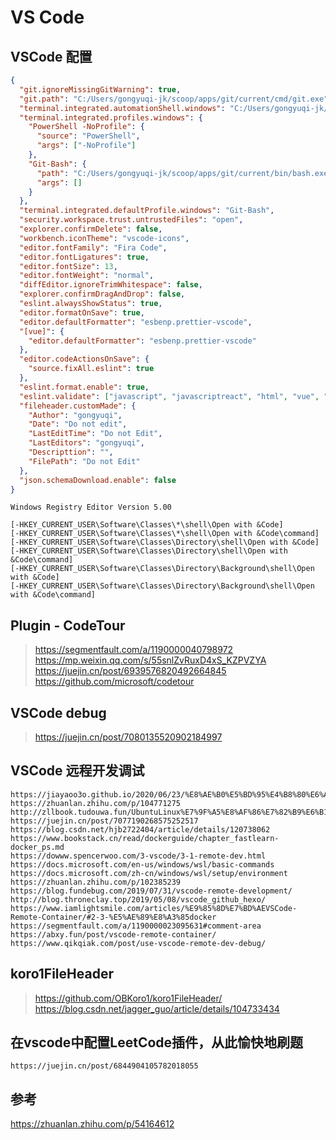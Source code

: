 # VS Code

## VSCode 配置

```json
{
  "git.ignoreMissingGitWarning": true,
  "git.path": "C:/Users/gongyuqi-jk/scoop/apps/git/current/cmd/git.exe",
  "terminal.integrated.automationShell.windows": "C:/Users/gongyuqi-jk/scoop/apps/git/current/bin/bash.exe",
  "terminal.integrated.profiles.windows": {
    "PowerShell -NoProfile": {
      "source": "PowerShell",
      "args": ["-NoProfile"]
    },
    "Git-Bash": {
      "path": "C:/Users/gongyuqi-jk/scoop/apps/git/current/bin/bash.exe",
      "args": []
    }
  },
  "terminal.integrated.defaultProfile.windows": "Git-Bash",
  "security.workspace.trust.untrustedFiles": "open",
  "explorer.confirmDelete": false,
  "workbench.iconTheme": "vscode-icons",
  "editor.fontFamily": "Fira Code",
  "editor.fontLigatures": true,
  "editor.fontSize": 13,
  "editor.fontWeight": "normal",
  "diffEditor.ignoreTrimWhitespace": false,
  "explorer.confirmDragAndDrop": false,
  "eslint.alwaysShowStatus": true,
  "editor.formatOnSave": true,
  "editor.defaultFormatter": "esbenp.prettier-vscode",
  "[vue]": {
    "editor.defaultFormatter": "esbenp.prettier-vscode"
  },
  "editor.codeActionsOnSave": {
    "source.fixAll.eslint": true
  },
  "eslint.format.enable": true,
  "eslint.validate": ["javascript", "javascriptreact", "html", "vue", "typescript", "typescriptreact"],
  "fileheader.customMade": {
    "Author": "gongyuqi",
    "Date": "Do not edit",
    "LastEditTime": "Do not Edit",
    "LastEditors": "gongyuqi",
    "Descripttion": "",
    "FilePath": "Do not Edit"
  },
  "json.schemaDownload.enable": false
}
```

```shell
Windows Registry Editor Version 5.00

[-HKEY_CURRENT_USER\Software\Classes\*\shell\Open with &Code]
[-HKEY_CURRENT_USER\Software\Classes\*\shell\Open with &Code\command]
[-HKEY_CURRENT_USER\Software\Classes\Directory\shell\Open with &Code]
[-HKEY_CURRENT_USER\Software\Classes\Directory\shell\Open with &Code\command]
[-HKEY_CURRENT_USER\Software\Classes\Directory\Background\shell\Open with &Code]
[-HKEY_CURRENT_USER\Software\Classes\Directory\Background\shell\Open with &Code\command]
```

## Plugin - CodeTour

> https://segmentfault.com/a/1190000040798972
> https://mp.weixin.qq.com/s/55snlZvRuxD4xS_KZPVZYA
> https://juejin.cn/post/6939576820492664845
> https://github.com/microsoft/codetour

## VSCode debug

> https://juejin.cn/post/7080135520902184997

## VSCode 远程开发调试

```
https://jiayaoo3o.github.io/2020/06/23/%E8%AE%B0%E5%BD%95%E4%B8%80%E6%AC%A1WSL2%E7%9A%84%E7%BD%91%E7%BB%9C%E4%BB%A3%E7%90%86%E9%85%8D%E7%BD%AE/
https://zhuanlan.zhihu.com/p/104771275
http://zllbook.tudouwa.fun/UbuntuLinux%E7%9F%A5%E8%AF%86%E7%82%B9%E6%B1%87%E6%80%BB/Ubuntu%E5%9F%BA%E6%9C%AC%E5%91%BD%E4%BB%A4.html
https://juejin.cn/post/7077190268575252517
https://blog.csdn.net/hjb2722404/article/details/120738062
https://www.bookstack.cn/read/dockerguide/chapter_fastlearn-docker_ps.md
https://dowww.spencerwoo.com/3-vscode/3-1-remote-dev.html
https://docs.microsoft.com/en-us/windows/wsl/basic-commands
https://docs.microsoft.com/zh-cn/windows/wsl/setup/environment
https://zhuanlan.zhihu.com/p/102385239
https://blog.fundebug.com/2019/07/31/vscode-remote-development/
http://blog.throneclay.top/2019/05/08/vscode_github_hexo/
https://www.iamlightsmile.com/articles/%E9%85%8D%E7%BD%AEVSCode-Remote-Container/#2-3-%E5%AE%89%E8%A3%85docker
https://segmentfault.com/a/1190000023095631#comment-area
https://abxy.fun/post/vscode-remote-container/
https://www.qikqiak.com/post/use-vscode-remote-dev-debug/
```

## koro1FileHeader

> https://github.com/OBKoro1/koro1FileHeader/
> https://blog.csdn.net/jagger_guo/article/details/104733434

## 在vscode中配置LeetCode插件，从此愉快地刷题

```
https://juejin.cn/post/6844904105782018055
```


## 参考

https://zhuanlan.zhihu.com/p/54164612
